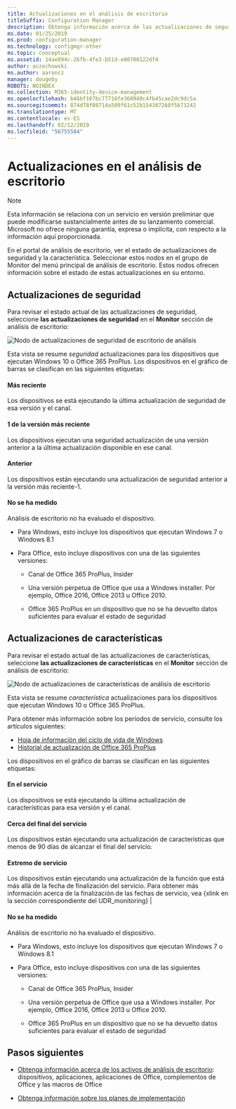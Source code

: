 ```yaml
---
title: Actualizaciones en el análisis de escritorio
titleSuffix: Configuration Manager
description: Obtenga información acerca de las actualizaciones de seguridad y la característica de análisis de escritorio.
ms.date: 01/25/2019
ms.prod: configuration-manager
ms.technology: configmgr-other
ms.topic: conceptual
ms.assetid: 14ae894c-26fb-4fe3-b51d-e80700122df4
author: aczechowski
ms.author: aaroncz
manager: dougeby
ROBOTS: NOINDEX
ms.collection: M365-identity-device-management
ms.openlocfilehash: b46bf167bc77716fe360940c4fb45cae2dc9dc5a
ms.sourcegitcommit: 874d78f08714a509f61c52b154387268f5b73242
ms.translationtype: MT
ms.contentlocale: es-ES
ms.lasthandoff: 02/12/2019
ms.locfileid: "56755584"
---
```

# <a name="updates-in-desktop-analytics"></a>Actualizaciones en el análisis de escritorio 

> [!Note]  
> Esta información se relaciona con un servicio en versión preliminar que puede modificarse sustancialmente antes de su lanzamiento comercial. Microsoft no ofrece ninguna garantía, expresa o implícita, con respecto a la información aquí proporcionada.  

En el portal de análisis de escritorio, ver el estado de actualizaciones de seguridad y la característica. Seleccionar estos nodos en el grupo de Monitor del menú principal de análisis de escritorio. Estos nodos ofrecen información sobre el estado de estas actualizaciones en su entorno. 



## <a name="security-updates"></a>Actualizaciones de seguridad

Para revisar el estado actual de las actualizaciones de seguridad, seleccione **las actualizaciones de seguridad** en el **Monitor** sección de análisis de escritorio:

![Nodo de actualizaciones de seguridad de escritorio de análisis](media/security-updates.png)

Esta vista se resume *seguridad* actualizaciones para los dispositivos que ejecutan Windows 10 o Office 365 ProPlus. Los dispositivos en el gráfico de barras se clasifican en las siguientes etiquetas:

#### <a name="latest"></a>Más reciente
Los dispositivos se está ejecutando la última actualización de seguridad de esa versión y el canal.

#### <a name="latest-1"></a>1 de la versión más reciente
Los dispositivos ejecutan una seguridad actualización de una versión anterior a la última actualización disponible en ese canal.

#### <a name="older"></a>Anterior
Los dispositivos están ejecutando una actualización de seguridad anterior a la versión más reciente-1.

#### <a name="not-measured"></a>No se ha medido
Análisis de escritorio no ha evaluado el dispositivo. 

- Para Windows, esto incluye los dispositivos que ejecutan Windows 7 o Windows 8.1  

- Para Office, esto incluye dispositivos con una de las siguientes versiones:  

    - Canal de Office 365 ProPlus, Insider  

    - Una versión perpetua de Office que usa a Windows installer. Por ejemplo, Office 2016, Office 2013 u Office 2010.  

    - Office 365 ProPlus en un dispositivo que no se ha devuelto datos suficientes para evaluar el estado de seguridad  



## <a name="feature-updates"></a>Actualizaciones de características

Para revisar el estado actual de las actualizaciones de características, seleccione **las actualizaciones de características** en el **Monitor** sección de análisis de escritorio:

![Nodo de actualizaciones de características de análisis de escritorio](media/feature-updates.png)

Esta vista se resume *característica* actualizaciones para los dispositivos que ejecutan Windows 10 o Office 365 ProPlus. 

Para obtener más información sobre los períodos de servicio, consulte los artículos siguientes: 
- [Hoja de información del ciclo de vida de Windows](https://support.microsoft.com/help/13853/windows-lifecycle-fact-sheet)  
- [Historial de actualización de Office 365 ProPlus](https://docs.microsoft.com/officeupdates/update-history-office365-proplus-by-date)  

Los dispositivos en el gráfico de barras se clasifican en las siguientes etiquetas:

#### <a name="in-service"></a>En el servicio
Los dispositivos se está ejecutando la última actualización de características para esa versión y el canal.  

#### <a name="near-end-of-service"></a>Cerca del final del servicio
Los dispositivos están ejecutando una actualización de características que menos de 90 días de alcanzar el final del servicio.

#### <a name="end-of-service"></a>Extremo de servicio
Los dispositivos están ejecutando una actualización de la función que está más allá de la fecha de finalización del servicio. Para obtener más información acerca de la finalización de las fechas de servicio, vea {xlink en la sección correspondiente del UDR_monitoring} |

#### <a name="not-measured"></a>No se ha medido
Análisis de escritorio no ha evaluado el dispositivo. 

- Para Windows, esto incluye los dispositivos que ejecutan Windows 7 o Windows 8.1  

- Para Office, esto incluye dispositivos con una de las siguientes versiones:  

    - Canal de Office 365 ProPlus, Insider  

    - Una versión perpetua de Office que usa a Windows installer. Por ejemplo, Office 2016, Office 2013 u Office 2010.  

    - Office 365 ProPlus en un dispositivo que no se ha devuelto datos suficientes para evaluar el estado de seguridad  



## <a name="next-steps"></a>Pasos siguientes

- [Obtenga información acerca de los activos de análisis de escritorio](/sccm/desktop-analytics/about-assets): dispositivos, aplicaciones, aplicaciones de Office, complementos de Office y las macros de Office  

- [Obtenga información sobre los planes de implementación](/sccm/desktop-analytics/about-deployment-plans)  

